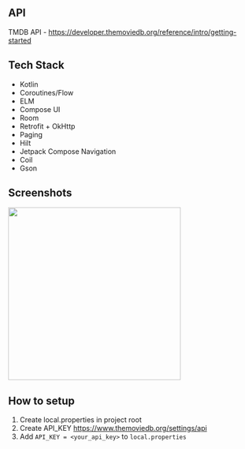 ## API
TMDB API - https://developer.themoviedb.org/reference/intro/getting-started

## Tech Stack
- Kotlin
- Coroutines/Flow
- ELM
- Compose UI
- Room
- Retrofit + OkHttp
- Paging
- Hilt
- Jetpack Compose Navigation
- Coil
- Gson

## Screenshots
<img src=https://github.com/user-attachments/assets/22e68643-7e0d-4199-998b-f2967d7540b3 width=350/>


## How to setup
1. Create local.properties in project root
2. Create API_KEY https://www.themoviedb.org/settings/api
3. Add `API_KEY = <your_api_key>` to `local.properties`  

